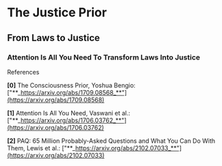# The Justice Prior

## From Laws to Justice

### Attention Is All You Need To Transform Laws Into Justice

References

**[0]** The Consciousness Prior, Yoshua Bengio: ["**_https://arxiv.org/abs/1709.08568_**"](https://arxiv.org/abs/1709.08568)

**[1]** Attention Is All You Need, Vaswani et al.: ["**_https://arxiv.org/abs/1706.03762_**"](https://arxiv.org/abs/1706.03762)

**[2]** PAQ: 65 Million Probably-Asked Questions and What You Can Do With Them, Lewis et al.: ["**_https://arxiv.org/abs/2102.07033_**"](https://arxiv.org/abs/2102.07033)
